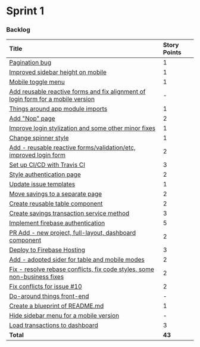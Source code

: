 # Sprint 1

### Backlog

| Title | Story Points |
| :--- | :--- |
|  [Pagination bug ](https://github.com/evgshk/nest-egg/issues/43) | 1 |
|  [Improved sidebar height on mobile](https://github.com/evgshk/nest-egg/issues/37) | 1 |
|  [Mobile toggle menu](https://github.com/evgshk/nest-egg/issues/45) | 1 |
|  [Add reusable reactive forms and fix alignment of login form for a mobile version](https://github.com/evgshk/nest-egg/issues/39) | - |
|  [Things around app module imports](https://github.com/evgshk/nest-egg/issues/48) | 1 |
|  [Add "Nop" page](https://github.com/evgshk/nest-egg/issues/22) | 2 |
|  [Improve login stylization and some other minor fixes](https://github.com/evgshk/nest-egg/issues/51) | 1 |
|  [Change spinner style](https://github.com/evgshk/nest-egg/issues/40) | 1 |
|  [Add - reusable reactive forms/validation/etc, improved login form](https://github.com/evgshk/nest-egg/pull/42) | 2 |
|  [Set up CI/CD with Travis CI ](https://github.com/evgshk/nest-egg/issues/31) | 3 |
|  [Style authentication page](https://github.com/evgshk/nest-egg/issues/27) | 2 |
|  [Update issue templates](https://github.com/evgshk/nest-egg/issues/29) | 1 |
|  [Move savings to a separate page](https://github.com/evgshk/nest-egg/issues/17) | 2 |
|  [Create reusable table component](https://github.com/evgshk/nest-egg/issues/20) | 2 |
|  [Create savings transaction service method](https://github.com/evgshk/nest-egg/issues/9) | 3 |
|  [Implement firebase authentication](https://github.com/evgshk/nest-egg/issues/10) | 5 |
|  [PR Add - new project, full-layout, dashboard component](https://github.com/evgshk/nest-egg/pull/1) | 2 |
|  [Deploy to Firebase Hosting](https://github.com/evgshk/nest-egg/issues/5) | 3 |
|  [Add - adopted sider for table and mobile modes](https://github.com/evgshk/nest-egg/pull/4) | 2 |
|  [Fix - resolve rebase conflicts, fix code styles, some non-business fixes](https://github.com/evgshk/nest-egg/pull/15) | 2 |
|  [Fix conflicts for issue \#10](https://github.com/evgshk/nest-egg/issues/14) | 2 |
|  [Do-around things front-end](https://github.com/evgshk/nest-egg/issues/11) | - |
|  [Create a blueprint of README.md](https://github.com/evgshk/nest-egg/issues/7) | 1 |
|  [Hide sidebar menu for a mobile version](https://github.com/evgshk/nest-egg/issues/3) | - |
|  [Load transactions to dashboard](https://github.com/evgshk/nest-egg/issues/2) | 3 |
| **Total** | **43** |



